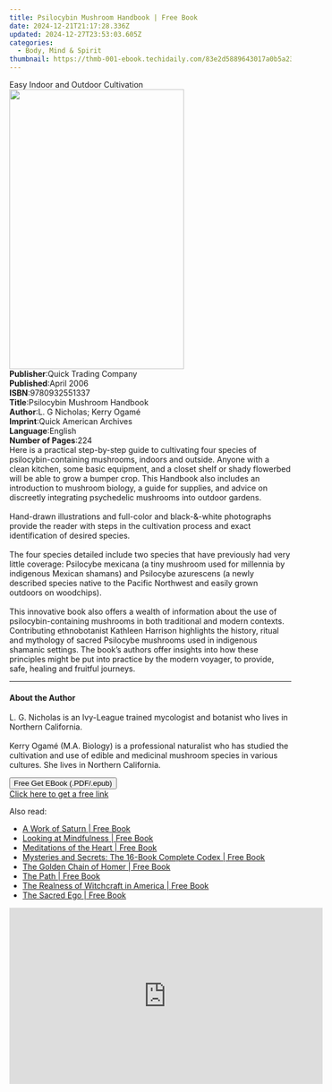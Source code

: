 ```yaml
---
title: Psilocybin Mushroom Handbook | Free Book
date: 2024-12-21T21:17:28.336Z
updated: 2024-12-27T23:53:03.605Z
categories:
  - Body, Mind & Spirit
thumbnail: https://thmb-001-ebook.techidaily.com/83e2d5889643017a0b5a23166dac5905c003b93604d1a060d7995e91066a2227.jpg
---
```

<main id="book-container">
  <div class="flex flex-col">
    <div class="book-brief flex-1 py-6 px-4 sm:p-6 md:py-10 md:px-8">
      <!-- brief-->
      <div class="book-brief-main">Easy Indoor and Outdoor Cultivation</div>
    </div>
    <div
      class="book-meta-info flex-1 grid gap-4 col-start-1 col-end-3 row-start-1 sm:mb-6 sm:grid-cols-4 lg:gap-6 lg:col-start-2 lg:row-end-6 lg:row-span-6 lg:mb-0"
    >
      <div
        class="book-meta-info-left place-content-center mt-4 p-4 text-sm leading-6 col-start-2 col-span-2 dark:text-slate-400"
      >
        <img
          class="w-full h-500 object-cover rounded-lg sm:h-255 sm:col-span-2 lg:col-span-full"
          src="https://img-001-ebook.techidaily.com/0138b2e62f9dd8e0276b1914298b7b1baef767e0e2deb08a0e6a6470021217b8.jpg"
          alt=""
          width="312"
          height="500"
        />
      </div>
      <div
        class="book-meta-info-right mt-2 col-start-1 row-start-2 col-span-3 self-center"
      >
        <!-- meta data  -->
        <div class="flex flex-col px-4 md:px-8">
          <div class="flex-1">
            <strong>Publisher</strong>:<span class="px-2"
              >Quick Trading Company</span
            >
          </div>
          <div class="flex-1">
            <strong>Published</strong>:<span class="px-2">April 2006</span>
          </div>
          <div class="flex-1">
            <strong>ISBN</strong>:<span class="px-2">9780932551337</span>
          </div>
          <div class="flex-1">
            <strong>Title</strong>:<span class="px-2"
              >Psilocybin Mushroom Handbook</span
            >
          </div>
          <div class="flex-1">
            <strong>Author</strong>:<span class="px-2"
              >L. G Nicholas; Kerry Ogamé</span
            >
          </div>
          <div class="flex-1">
            <strong>Imprint</strong>:<span class="px-2"
              >Quick American Archives</span
            >
          </div>
          <div class="flex-1">
            <strong>Language</strong>:<span class="px-2">English</span>
          </div>
          <div class="flex-1">
            <strong>Number of Pages</strong>:<span class="px-2">224</span>
          </div>
        </div>
      </div>
    </div>
    <div class="book-description flex-1 py-6 px-4 sm:p-6 md:py-10 md:px-8">
      <div class="book-description-main">
        <div accordion-content="" id="description">
          Here is a practical step-by-step guide to cultivating four species of
          psilocybin-containing mushrooms, indoors and outside. Anyone with a
          clean kitchen, some basic equipment, and a closet shelf or shady
          flowerbed will be able to grow a bumper crop. This Handbook also
          includes an introduction to mushroom biology, a guide for supplies,
          and advice on discreetly integrating psychedelic mushrooms into
          outdoor gardens.<br /><br />Hand-drawn illustrations and full-color
          and black-&amp;-white photographs provide the reader with steps in the
          cultivation process and exact identification of desired species.<br /><br />The
          four species detailed include two species that have previously had
          very little coverage: Psilocybe mexicana (a tiny mushroom used for
          millennia by indigenous Mexican shamans) and Psilocybe azurescens (a
          newly described species native to the Pacific Northwest and easily
          grown outdoors on woodchips).<br /><br />This innovative book also
          offers a wealth of information about the use of psilocybin-containing
          mushrooms in both traditional and modern contexts. Contributing
          ethnobotanist Kathleen Harrison highlights the history, ritual and
          mythology of sacred Psilocybe mushrooms used in indigenous shamanic
          settings. The book’s authors offer insights into how these principles
          might be put into practice by the modern voyager, to provide, safe,
          healing and fruitful journeys.<br />
        </div>
        <div class="accordion-fader"></div>
      </div>
    </div>
    <div class="book-excerpts flex-1 py-6 px-4 sm:p-6 md:py-10 md:px-8">
      <!-- excerpts-->
      <div class="book-excerpts-main">
        <hr />
        <h4 class="placeholder placeholder-heading">
          <span>About the Author</span>
        </h4>
        <p>
          L. G. Nicholas is an Ivy-League trained mycologist and botanist who
          lives in Northern California.<br /><br />Kerry Ogamé (M.A. Biology) is
          a professional naturalist who has studied the cultivation and use of
          edible and medicinal mushroom species in various cultures. She lives
          in Northern California.
        </p>
      </div>
    </div>
    <div
      class="book-about-author flex-1 py-6 px-4 sm:p-6 md:py-10 md:px-8"
    ></div>
    <div class="book-free-get flex-1 py-6 px-4 sm:p-6 md:py-10 md:px-8">
      <button
        id="btn-free-get"
        class="bg-blue-500 hover:bg-blue-700 text-white font-bold py-2 px-4 rounded"
      >
        Free Get EBook (.PDF/.epub)
      </button>
      <div id="countdown-display" class="px-2 text-lg mt-2"></div>
      <a
        id="free-link"
        class="hidden bg-blue-500 hover:bg-blue-700 text-white font-bold py-2 px-4 rounded"
        href="https://www.ebooks.com/en-us/book/96475078/psilocybin-mushroom-handbook/l-g-nicholas/"
        target="_blank"
        >Click here to get a free link</a
      >
    </div>
    <script>
      let countdownTime = 0;
      let countdownInterval = null;
      document
        .getElementById('btn-free-get')
        .addEventListener('click', startCountdown);
      function startCountdown() {
        countdownTime = new Date().getTime() + 60000 * 3;
        countdownInterval = setInterval(updateCountdown, 1000);
        document.getElementById('btn-free-get').disabled = true;
        document
          .getElementById('btn-free-get')
          .classList.add('bg-gray-500', 'cursor-not-allowed');
      }
      function updateCountdown() {
        let currentTime = new Date().getTime();
        let timeLeft = countdownTime - currentTime;
        let secondsLeft = Math.floor(timeLeft / 1000);
        document.getElementById('countdown-display').innerHTML =
          `Remaining time: ${secondsLeft} seconds.`;
        if (secondsLeft <= 0) {
          clearInterval(countdownInterval);
          document.getElementById('btn-free-get').classList.add('hidden');
          document.getElementById('free-link').classList.remove('hidden');
          document.getElementById('countdown-display').innerHTML = '';
        }
      }
    </script>
  </div>
</main>

<ins class="adsbygoogle"
      style="display:block"
      data-ad-client="ca-pub-7571918770474297"
      data-ad-slot="8358498916"
      data-ad-format="auto"
      data-full-width-responsive="true"></ins>
    

<span class="atpl-alsoreadstyle">Also read:</span>
<div><ul>
<li><a href="https://novels-ebooks.techidaily.com/185866-9781595470621-a-work-of-saturn/"><u>A Work of Saturn | Free Book</u></a></li>
<li><a href="https://novels-ebooks.techidaily.com/1840239-9780698401617-looking-at-mindfulness/"><u>Looking at Mindfulness | Free Book</u></a></li>
<li><a href="https://novels-ebooks.techidaily.com/1830267-9780807010839-meditations-of-the-heart/"><u>Meditations of the Heart | Free Book</u></a></li>
<li><a href="https://novels-ebooks.techidaily.com/1839869-9781459730922-mysteries-and-secrets-the-16-book-complete-codex/"><u>Mysteries and Secrets: The 16-Book Complete Codex | Free Book</u></a></li>
<li><a href="https://novels-ebooks.techidaily.com/186036-9781595470669-the-golden-chain-of-homer/"><u>The Golden Chain of Homer | Free Book</u></a></li>
<li><a href="https://novels-ebooks.techidaily.com/1829964-9781476777856-the-path/"><u>The Path | Free Book</u></a></li>
<li><a href="https://novels-ebooks.techidaily.com/184065-9781595470034-the-realness-of-witchcraft-in-america/"><u>The Realness of Witchcraft in America | Free Book</u></a></li>
<li><a href="https://novels-ebooks.techidaily.com/1830279-9781583949443-the-sacred-ego/"><u>The Sacred Ego | Free Book</u></a></li>
</ul></div>

<!-- affiliate ads begin -->
<iframe width="560" height="315" src="https://www.youtube.com/embed/OFDHJnZLwTA?si=WThcb2h76AnZDzcQ" title="YouTube video player" frameborder="0" allow="accelerometer; autoplay; clipboard-write; encrypted-media; gyroscope; picture-in-picture; web-share" referrerpolicy="strict-origin-when-cross-origin" allowfullscreen></iframe>
<!-- affiliate ads end -->

